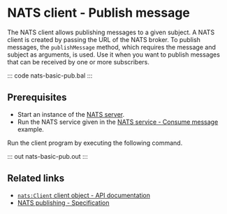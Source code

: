 # NATS client - Publish message

The NATS client allows publishing messages to a given subject. A NATS client is created by passing the URL of the NATS broker. To publish messages, the `publishMessage` method, which requires the message and subject as arguments, is used. Use it when you want to publish messages that can be received by one or more subscribers.

::: code nats-basic-pub.bal :::

## Prerequisites
- Start an instance of the [NATS server](https://docs.nats.io/nats-concepts/what-is-nats/walkthrough_setup).
- Run the NATS service given in the [NATS service - Consume message](/learn/by-example/nats-basic-sub/) example.

Run the client program by executing the following command.

::: out nats-basic-pub.out :::

## Related links
- [`nats:Client` client object - API documentation](https://lib.ballerina.io/ballerinax/nats/latest/clients/Client)
- [NATS publishing - Specification](https://github.com/ballerina-platform/module-ballerinax-nats/blob/master/docs/spec/spec.md#3-publishing)
